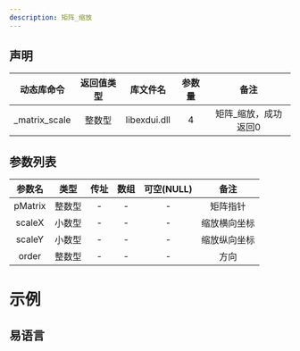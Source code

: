 ```yaml
---
description: 矩阵_缩放
---
```





## 声明

|动态库命令| 返回值类型|库文件名|参数量| 备注|
|:--:|:--:|:--:|:--:|:--:|
| _matrix_scale |  整数型 |  libexdui.dll | 4 | 矩阵_缩放，成功返回0 |

## 参数列表

| 参数名  |  类型  | 传址 | 数组 | 可空(NULL) |     备注     |
| :-----: | :----: | :--: | :--: | :--------: | :----------: |
| pMatrix | 整数型 |  -   |  -   |     -      |   矩阵指针   |
| scaleX  | 小数型 |  -   |  -   |     -      | 缩放横向坐标 |
| scaleY  | 小数型 |  -   |  -   |     -      | 缩放纵向坐标 |
|  order  | 整数型 |  -   |  -   |     -      |     方向     |


# 示例

## 易语言

```basic

```

